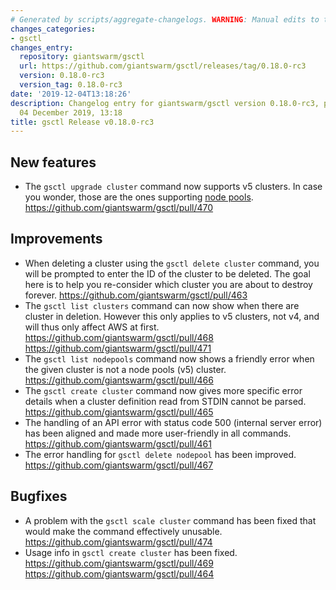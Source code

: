 ```yaml
---
# Generated by scripts/aggregate-changelogs. WARNING: Manual edits to this files will be overwritten.
changes_categories:
- gsctl
changes_entry:
  repository: giantswarm/gsctl
  url: https://github.com/giantswarm/gsctl/releases/tag/0.18.0-rc3
  version: 0.18.0-rc3
  version_tag: 0.18.0-rc3
date: '2019-12-04T13:18:26'
description: Changelog entry for giantswarm/gsctl version 0.18.0-rc3, published on
  04 December 2019, 13:18
title: gsctl Release v0.18.0-rc3
---
```


## New features

- The `gsctl upgrade cluster` command now supports v5 clusters. In case you wonder, those are the ones supporting [node pools](https://docs.giantswarm.io/basics/nodepools/). https://github.com/giantswarm/gsctl/pull/470

## Improvements

- When deleting a cluster using the `gsctl delete cluster` command, you will be prompted to enter the ID of the cluster to be deleted. The goal here is to help you re-consider which cluster you are about to destroy forever. https://github.com/giantswarm/gsctl/pull/463
- The `gsctl list clusters` command can now show when there are cluster in deletion. However this only applies to v5 clusters, not v4, and will thus only affect AWS at first. https://github.com/giantswarm/gsctl/pull/468 https://github.com/giantswarm/gsctl/pull/471
- The `gsctl list nodepools` command now shows a friendly error when the given cluster is not a node pools (v5) cluster. https://github.com/giantswarm/gsctl/pull/466
- The `gsctl create cluster` command now gives more specific error details when a cluster definition read from STDIN cannot be parsed. https://github.com/giantswarm/gsctl/pull/465
- The handling of an API error with status code 500 (internal server error) has been aligned and made more user-friendly in all commands. https://github.com/giantswarm/gsctl/pull/461
- The error handling for `gsctl delete nodepool` has been improved. https://github.com/giantswarm/gsctl/pull/467

## Bugfixes

- A problem with the `gsctl scale cluster` command has been fixed that would make the command effectively unusable. https://github.com/giantswarm/gsctl/pull/474
- Usage info in `gsctl create cluster` has been fixed. https://github.com/giantswarm/gsctl/pull/469 https://github.com/giantswarm/gsctl/pull/464

